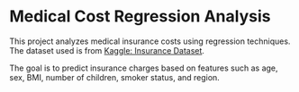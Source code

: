 # Medical Cost Regression Analysis

This project analyzes medical insurance costs using regression techniques.  
The dataset used is from [Kaggle: Insurance Dataset](https://www.kaggle.com/datasets/mirichoi0218/insurance).

The goal is to predict insurance charges based on features such as age, sex, BMI, number of children, smoker status, and region.
